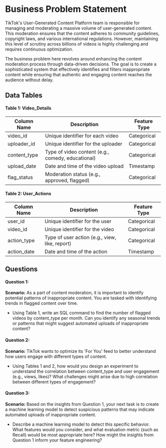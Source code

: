 # Business Problem Statement
TikTok's User-Generated Content Platform team is responsible for managing and moderating a massive volume of user-generated content. This moderation ensures that the content adheres to community guidelines, copyright laws, and various international regulations. However, maintaining this level of scrutiny across billions of videos is highly challenging and requires continuous optimization.

The business problem here revolves around enhancing the content moderation process through data-driven decisions. The goal is to create a sophisticated system that effectively identifies and filters inappropriate content while ensuring that authentic and engaging content reaches the audience without delay.

## Data Tables
#### Table 1: Video_Details
| Column Name   | Description                                         | Feature Type   |
|---------------|-----------------------------------------------------|----------------|
| video_id      | Unique identifier for each video                    | Categorical    |
| uploader_id   | Unique identifier for the uploader                  | Categorical    |
| content_type  | Type of video content (e.g., comedy, educational)   | Categorical    |
| upload_date   | Date and time of the video upload                   | Timestamp      |
| flag_status   | Moderation status (e.g., approved, flagged)         | Categorical    |

#### Table 2: User_Actions
| Column Name   | Description                     | Feature Type   |
|---------------|---------------------------------|----------------|
| user_id       | Unique identifier for the user  | Categorical    |
| video_id      | Unique identifier for the video | Categorical    |
| action_type   | Type of user action (e.g., view, like, report) | Categorical |
| action_date   | Date and time of the action     | Timestamp      |

## Questions
#### Question 1:
**Scenario:** As a part of content moderation, it is important to identify potential patterns of inappropriate content. You are tasked with identifying trends in flagged content over time.

* Using Table 1, write an SQL command to find the number of flagged videos by content_type per month. Can you identify any seasonal trends or patterns that might suggest automated uploads of inappropriate content?


#### Question 2:
**Scenario:** TikTok wants to optimize its 'For You' feed to better understand how users engage with different types of content.

* Using Tables 1 and 2, how would you design an experiment to understand the correlation between content_type and user engagement (e.g., views, likes)? What challenges might arise due to high correlation between different types of engagement?


#### Question 3:
**Scenario:** Based on the insights from Question 1, your next task is to create a machine learning model to detect suspicious patterns that may indicate automated uploads of inappropriate content.

* Describe a machine learning model to detect this specific behavior. What features would you consider, and what evaluation metric (such as Recall) would be most appropriate here? How might the insights from Question 1 inform your feature engineering?



